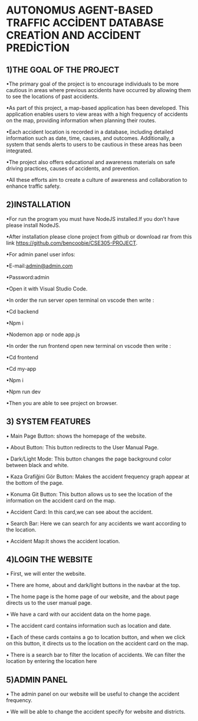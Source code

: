 


# AUTONOMUS AGENT-BASED TRAFFIC ACCİDENT DATABASE CREATİON AND ACCİDENT PREDİCTİON

## 1)THE GOAL OF THE PROJECT
•The primary goal of the project is to encourage individuals to be more cautious in areas where previous accidents have occurred by allowing them to see the locations of past accidents.

•As part of this project, a map-based application has been developed. This application enables users to view areas with a high frequency of accidents on the map, 
providing information when planning their routes.

•Each accident location is recorded in a database, including detailed information such as date, time, causes, and outcomes. 
Additionally, a system that sends alerts to users to be cautious in these areas has been integrated.

•The project also offers educational and awareness materials on safe driving practices, causes of accidents, and prevention.

•All these efforts aim to create a culture of awareness and collaboration to enhance traffic safety.

## 2)INSTALLATION

•For run the program you must have NodeJS installed.If you don’t have please install NodeJS.

•After installation please clone project from github or download rar from this link 
  https://github.com/bencoobie/CSE305-PROJECT.

•For admin panel user infos:

  •E-mail:admin@admin.com
  
  •Password:admin

•Open it with Visual Studio Code.

•In order the run server open terminal on vscode then write :

  •Cd backend
  
  •Npm i
  
  •Nodemon app or node app.js

•In order the run frontend open new terminal on vscode then write :

  •Cd frontend 
  
  •Cd my-app 
  
  •Npm i
  
  •Npm run dev

•Then you are able to see project on browser.

## 3) SYSTEM FEATURES

• Main Page Button: shows the homepage of the website.

• About Button: This button redirects to the User Manual Page.

• Dark/Light Mode: This button changes the page background color between black and white.

• Kaza Grafiğini Gör Button: Makes the accident frequency graph appear at the bottom of the page.

• Konuma Git Button: This button allows us to see the location of the information on the accident card on the map.

• Accident Card: In this card,we can see about the accident.

• Search Bar: Here we can search for any accidents we want according to the
location.

• Accident Map:It shows the accident location.

## 4)LOGIN THE WEBSITE

• First, we will enter the website.

• There are home, about and dark/light buttons in the navbar at the top.

• The home page is the home page of our website, and the about page directs us to
the user manual page.

• We have a card with our accident data on the home page.

• The accident card contains information such as location and date.

• Each of these cards contains a go to location button, and when we click on this
button, it directs us to the location on the accident card on the map.

• There is a search bar to filter the location of accidents. We can filter the location
by entering the location here


## 5)ADMIN PANEL

• The admin panel on our website will be useful to change the accident frequency.

• We will be able to change the accident specify for website and districts.
